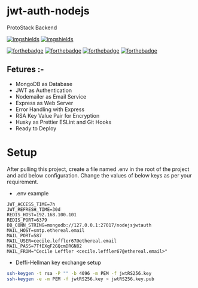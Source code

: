 # jwt-auth-nodejs

ProtoStack Backend

[![imgshields](https://img.shields.io/badge/Version-3-yellowgreen?style=for-the-badge)](https://shields.io/)
[![imgshields](<https://img.shields.io/badge/NodeJS-16(JS)-yellow?style=for-the-badge>)](https://shields.io/)

[![forthebadge](https://forthebadge.com/images/badges/built-with-love.svg)](https://forthebadge.com)
[![forthebadge](https://forthebadge.com/images/badges/open-source.svg)](https://forthebadge.com)
[![forthebadge](https://forthebadge.com/images/badges/made-with-javascript.svg)](https://forthebadge.com)
[![forthebadge](https://forthebadge.com/images/badges/0-percent-optimized.svg)](https://forthebadge.com)

## Fetures :-

-   MongoDB as Database
-   JWT as Authentication
-   Nodemailer as Email Service
-   Express as Web Server
-   Error Handling with Express
-   RSA Key Value Pair for Encryption
-   Husky as Prettier ESLint and Git Hooks
-   Ready to Deploy

# Setup

After pulling this project, create a file named .env in the root of the project and add below configuration. Change the values of below keys as per your requirement.

-   .env example

```
JWT_ACCESS_TIME=7h
JWT_REFRESH_TIME=30d
REDIS_HOST=192.168.100.101
REDIS_PORT=6379
DB_CONN_STRING=mongodb://127.0.0.1:27017/nodejsjwtauth
MAIL_HOST=smtp.ethereal.email
MAIL_PORT=587
MAIL_USER=cecile.leffler67@ethereal.email
MAIL_PASS=7TfEXqF2GQcmDRGN82
MAIL_FROM="Cecile Leffler <cecile.leffler67@ethereal.email>"
```

-   Deffi-Hellman key exchange setup

```bash
ssh-keygen -t rsa -P "" -b 4096 -m PEM -f jwtRS256.key
ssh-keygen -e -m PEM -f jwtRS256.key > jwtRS256.key.pub
```
